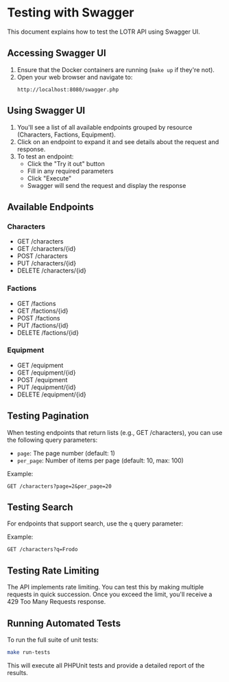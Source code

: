 # Testing with Swagger

This document explains how to test the LOTR API using Swagger UI.

## Accessing Swagger UI

1. Ensure that the Docker containers are running (`make up` if they're not).
2. Open your web browser and navigate to:
   ```
   http://localhost:8080/swagger.php
   ```

## Using Swagger UI

1. You'll see a list of all available endpoints grouped by resource (Characters, Factions, Equipment).
2. Click on an endpoint to expand it and see details about the request and response.
3. To test an endpoint:
   - Click the "Try it out" button
   - Fill in any required parameters
   - Click "Execute"
   - Swagger will send the request and display the response

## Available Endpoints

### Characters
- GET /characters
- GET /characters/{id}
- POST /characters
- PUT /characters/{id}
- DELETE /characters/{id}

### Factions
- GET /factions
- GET /factions/{id}
- POST /factions
- PUT /factions/{id}
- DELETE /factions/{id}

### Equipment
- GET /equipment
- GET /equipment/{id}
- POST /equipment
- PUT /equipment/{id}
- DELETE /equipment/{id}

## Testing Pagination

When testing endpoints that return lists (e.g., GET /characters), you can use the following query parameters:
- `page`: The page number (default: 1)
- `per_page`: Number of items per page (default: 10, max: 100)

Example:
```
GET /characters?page=2&per_page=20
```

## Testing Search

For endpoints that support search, use the `q` query parameter:

Example:
```
GET /characters?q=Frodo
```

## Testing Rate Limiting

The API implements rate limiting. You can test this by making multiple requests in quick succession. Once you exceed the limit, you'll receive a 429 Too Many Requests response.

## Running Automated Tests

To run the full suite of unit tests:

```bash
make run-tests
```

This will execute all PHPUnit tests and provide a detailed report of the results.
